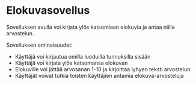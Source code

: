 # Elokuvasovellus
Sovelluksen avulla voi kirjata ylös katsomiaan elokuvia ja antaa niille arvostelun.

Sovelluksen ominaisuudet:

* Käyttäjä voi kirjautua omilla luoduilla tunnuksilla sisään
* Käyttäjä voi kirjata ylös katsomansa elokuvan
* Elokuville voi jättää arvosanan 1-10 ja kirjoittaa lyhyen teksti arvostelun
* Käyttäjät voivat tutkia toisten käyttäjien antamia elokuva-arvosteluja
